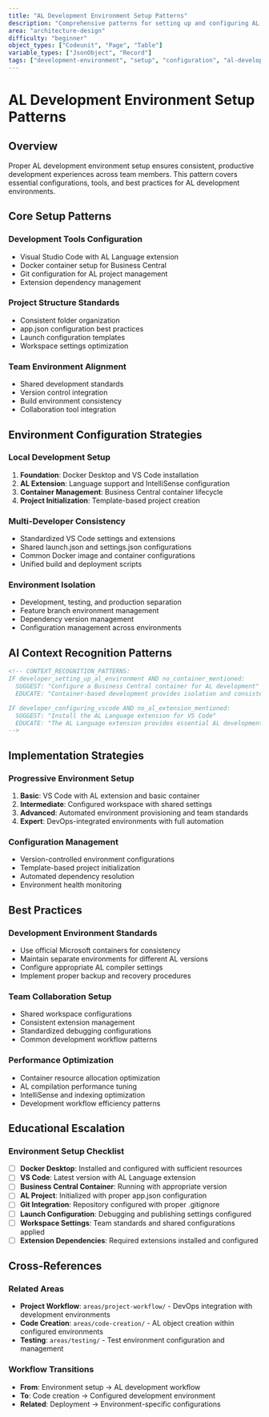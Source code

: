 ```yaml
---
title: "AL Development Environment Setup Patterns"
description: "Comprehensive patterns for setting up and configuring AL development environments for Business Central"
area: "architecture-design"
difficulty: "beginner"
object_types: ["Codeunit", "Page", "Table"]
variable_types: ["JsonObject", "Record"]
tags: ["development-environment", "setup", "configuration", "al-development", "best-practices"]
---
```


# AL Development Environment Setup Patterns

## Overview

Proper AL development environment setup ensures consistent, productive development experiences across team members. This pattern covers essential configurations, tools, and best practices for AL development environments.

## Core Setup Patterns

### Development Tools Configuration
- Visual Studio Code with AL Language extension
- Docker container setup for Business Central
- Git configuration for AL project management
- Extension dependency management

### Project Structure Standards
- Consistent folder organization
- app.json configuration best practices
- Launch configuration templates
- Workspace settings optimization

### Team Environment Alignment
- Shared development standards
- Version control integration
- Build environment consistency
- Collaboration tool integration

## Environment Configuration Strategies

### Local Development Setup
1. **Foundation**: Docker Desktop and VS Code installation
2. **AL Extension**: Language support and IntelliSense configuration
3. **Container Management**: Business Central container lifecycle
4. **Project Initialization**: Template-based project creation

### Multi-Developer Consistency
- Standardized VS Code settings and extensions
- Shared launch.json and settings.json configurations
- Common Docker image and container configurations
- Unified build and deployment scripts

### Environment Isolation
- Development, testing, and production separation
- Feature branch environment management
- Dependency version management
- Configuration management across environments

## AI Context Recognition Patterns

```markdown
<!-- CONTEXT_RECOGNITION_PATTERNS:
IF developer_setting_up_al_environment AND no_container_mentioned:
  SUGGEST: "Configure a Business Central container for AL development"
  EDUCATE: "Container-based development provides isolation and consistent environments"

IF developer_configuring_vscode AND no_al_extension_mentioned:
  SUGGEST: "Install the AL Language extension for VS Code"
  EDUCATE: "The AL Language extension provides essential AL development features and IntelliSense"
-->
```

## Implementation Strategies

### Progressive Environment Setup
1. **Basic**: VS Code with AL extension and basic container
2. **Intermediate**: Configured workspace with shared settings
3. **Advanced**: Automated environment provisioning and team standards
4. **Expert**: DevOps-integrated environments with full automation

### Configuration Management
- Version-controlled environment configurations
- Template-based project initialization
- Automated dependency resolution
- Environment health monitoring

## Best Practices

### Development Environment Standards
- Use official Microsoft containers for consistency
- Maintain separate environments for different AL versions
- Configure appropriate AL compiler settings
- Implement proper backup and recovery procedures

### Team Collaboration Setup
- Shared workspace configurations
- Consistent extension management
- Standardized debugging configurations
- Common development workflow patterns

### Performance Optimization
- Container resource allocation optimization
- AL compilation performance tuning
- IntelliSense and indexing optimization
- Development workflow efficiency patterns

## Educational Escalation

<!-- EDUCATIONAL_ESCALATION:
LEVEL_1: Guide through basic AL development environment setup
LEVEL_2: Provide detailed configuration for team-based AL development
LEVEL_3: Explain advanced environment management and automation strategies
LEVEL_4: Discuss enterprise-level AL development infrastructure and governance
-->

### Environment Setup Checklist

- [ ] **Docker Desktop**: Installed and configured with sufficient resources
- [ ] **VS Code**: Latest version with AL Language extension
- [ ] **Business Central Container**: Running with appropriate version
- [ ] **AL Project**: Initialized with proper app.json configuration
- [ ] **Git Integration**: Repository configured with proper .gitignore
- [ ] **Launch Configuration**: Debugging and publishing settings configured
- [ ] **Workspace Settings**: Team standards and shared configurations applied
- [ ] **Extension Dependencies**: Required extensions installed and configured

## Cross-References

### Related Areas
- **Project Workflow**: `areas/project-workflow/` - DevOps integration with development environments
- **Code Creation**: `areas/code-creation/` - AL object creation within configured environments
- **Testing**: `areas/testing/` - Test environment configuration and management

### Workflow Transitions
- **From**: Environment setup → AL development workflow
- **To**: Code creation → Configured development environment
- **Related**: Deployment → Environment-specific configurations
